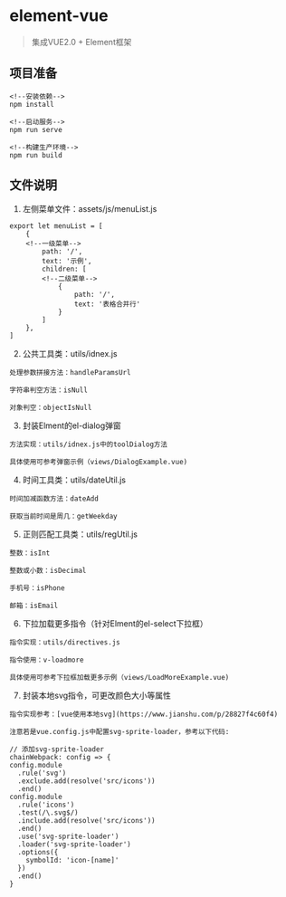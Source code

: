 # element-vue
> 集成VUE2.0 + Element框架

## 项目准备
```
<!--安装依赖-->
npm install

<!--启动服务-->
npm run serve

<!--构建生产环境-->
npm run build
```

## 文件说明
1. 左侧菜单文件：assets/js/menuList.js

```
export let menuList = [
    {
    <!--一级菜单-->
        path: '/',
        text: '示例',
        children: [
        <!--二级菜单-->
            {
                path: '/',
                text: '表格合并行'
            }
        ]
    },
]
```
2. 公共工具类：utils/idnex.js

```
处理参数拼接方法：handleParamsUrl

字符串判空方法：isNull

对象判空：objectIsNull
```
3. 封装Elment的el-dialog弹窗

```
方法实现：utils/idnex.js中的toolDialog方法

具体使用可参考弹窗示例（views/DialogExample.vue)
```

4. 时间工具类：utils/dateUtil.js

```
时间加减函数方法：dateAdd

获取当前时间是周几：getWeekday
```


5. 正则匹配工具类：utils/regUtil.js

```
整数：isInt

整数或小数：isDecimal

手机号：isPhone

邮箱：isEmail
```


6. 下拉加载更多指令（针对Elment的el-select下拉框）
```
指令实现：utils/directives.js

指令使用：v-loadmore

具体使用可参考下拉框加载更多示例（views/LoadMoreExample.vue)

```

7. 封装本地svg指令，可更改颜色大小等属性

```
指令实现参考：[vue使用本地svg](https://www.jianshu.com/p/28827f4c60f4)

注意若是vue.config.js中配置svg-sprite-loader，参考以下代码:

// 添加svg-sprite-loader
chainWebpack: config => {
config.module
  .rule('svg')
  .exclude.add(resolve('src/icons'))
  .end()
config.module
  .rule('icons')
  .test(/\.svg$/)
  .include.add(resolve('src/icons'))
  .end()
  .use('svg-sprite-loader')
  .loader('svg-sprite-loader')
  .options({
    symbolId: 'icon-[name]'
  })
  .end()
}

```


